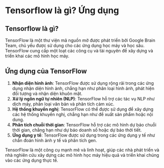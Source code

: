 # Tensorflow là gì? Ứng dụng

## Tensorflow là gì?
TensorFlow là một thư viện mã nguồn mở được phát triển bởi Google Brain Team, chủ yếu được sử dụng cho các ứng dụng học máy và học sâu. TensorFlow cung cấp một loạt các công cụ và tài nguyên để xây dựng và triển khai các mô hình học máy.

## Ứng dụng của TensorFlow
1. **Nhận diện hình ảnh**: TensorFlow được sử dụng rộng rãi trong các ứng dụng nhận diện hình ảnh, chẳng hạn như phân loại hình ảnh, phát hiện đối tượng và nhận diện khuôn mặt.
2. **Xử lý ngôn ngữ tự nhiên (NLP)**: TensorFlow hỗ trợ các tác vụ NLP như dịch máy, phân loại văn bản và phân tích cảm xúc.
3. **Hệ thống khuyến nghị**: TensorFlow có thể được sử dụng để xây dựng các hệ thống khuyến nghị, chẳng hạn như đề xuất sản phẩm hoặc nội dung.
4. **Phân tích chuỗi thời gian**: TensorFlow hỗ trợ các mô hình dự báo chuỗi thời gian, chẳng hạn như dự báo doanh số hoặc dự báo thời tiết.
5. **Ứng dụng y tế**: TensorFlow được sử dụng trong các ứng dụng y tế như chẩn đoán hình ảnh y tế và phân tích gen.

TensorFlow là một công cụ mạnh mẽ và linh hoạt, giúp các nhà phát triển và nhà nghiên cứu xây dựng các mô hình học máy hiệu quả và triển khai chúng vào các ứng dụng thực tế.

